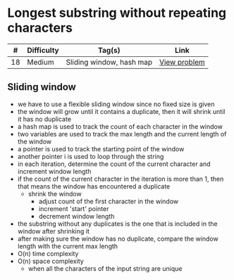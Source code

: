 # Longest substring without repeating characters

| #   | Difficulty | Tag(s)                   | Link                                                                                          |
| --- | ---------- | ------------------------ | --------------------------------------------------------------------------------------------- |
| 18  | Medium     | Sliding window, hash map | [View problem](https://leetcode.com/problems/longest-substring-without-repeating-characters/) |

## Sliding window

- we have to use a flexible sliding window since no fixed size is given
- the window will grow until it contains a duplicate, then it will shrink until it has no duplicate
- a hash map is used to track the count of each character in the window
- two variables are used to track the max length and the current length of the window
- a pointer is used to track the starting point of the window
- another pointer i is used to loop through the string
- in each iteration, determine the count of the current character and increment window length
- if the count of the current character in the iteration is more than 1, then that means the window has encountered a duplicate
  - shrink the window
    - adjust count of the first character in the window
    - increment 'start' pointer
    - decrement window length
- the substring without any duplicates is the one that is included in the window after shrinking it
- after making sure the window has no duplicate, compare the window length with the current max length
- O(n) time complexity
- O(n) space complexity
  - when all the characters of the input string are unique
